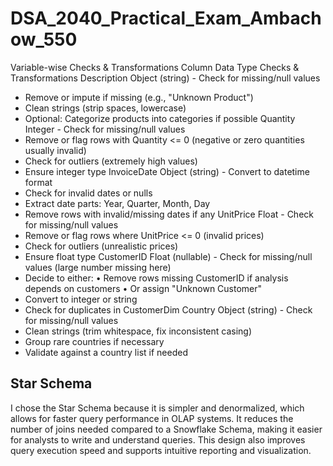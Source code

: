 # DSA_2040_Practical_Exam_Ambachow_550


Variable-wise Checks & Transformations
Column	Data Type	Checks & Transformations
Description	Object (string)	- Check for missing/null values
- Remove or impute if missing (e.g., "Unknown Product")
- Clean strings (strip spaces, lowercase)
- Optional: Categorize products into categories if possible
Quantity	Integer	- Check for missing/null values
- Remove or flag rows with Quantity <= 0 (negative or zero quantities usually invalid)
- Check for outliers (extremely high values)
- Ensure integer type
InvoiceDate	Object (string)	- Convert to datetime format
- Check for invalid dates or nulls
- Extract date parts: Year, Quarter, Month, Day
- Remove rows with invalid/missing dates if any
UnitPrice	Float	- Check for missing/null values
- Remove or flag rows where UnitPrice <= 0 (invalid prices)
- Check for outliers (unrealistic prices)
- Ensure float type
CustomerID	Float (nullable)	- Check for missing/null values (large number missing here)
- Decide to either:
• Remove rows missing CustomerID if analysis depends on customers
• Or assign "Unknown Customer"
- Convert to integer or string
- Check for duplicates in CustomerDim
Country	Object (string)	- Check for missing/null values
- Clean strings (trim whitespace, fix inconsistent casing)
- Group rare countries if necessary
- Validate against a country list if needed

## Star Schema
I chose the Star Schema because it is simpler and denormalized, which allows for faster query performance in OLAP systems. It reduces the number of joins needed compared to a Snowflake Schema, making it easier for analysts to write and understand queries. This design also improves query execution speed and supports intuitive reporting and visualization.
